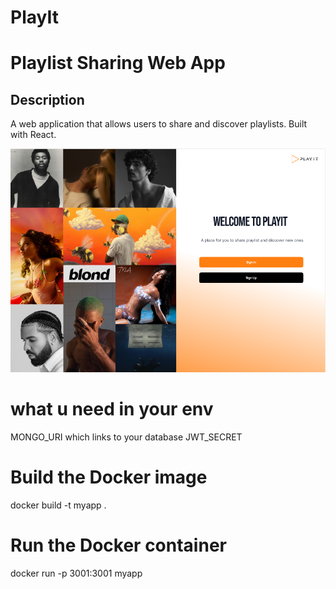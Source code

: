 # PlayIt

# Playlist Sharing Web App

## Description
A web application that allows users to share and discover playlists. Built with React.

![alt text](frontend/public/assets/images/image.png)

# what u need in your env
MONGO_URI which links to your database
JWT_SECRET



# Build the Docker image
docker build -t myapp .


# Run the Docker container
docker run -p 3001:3001 myapp
